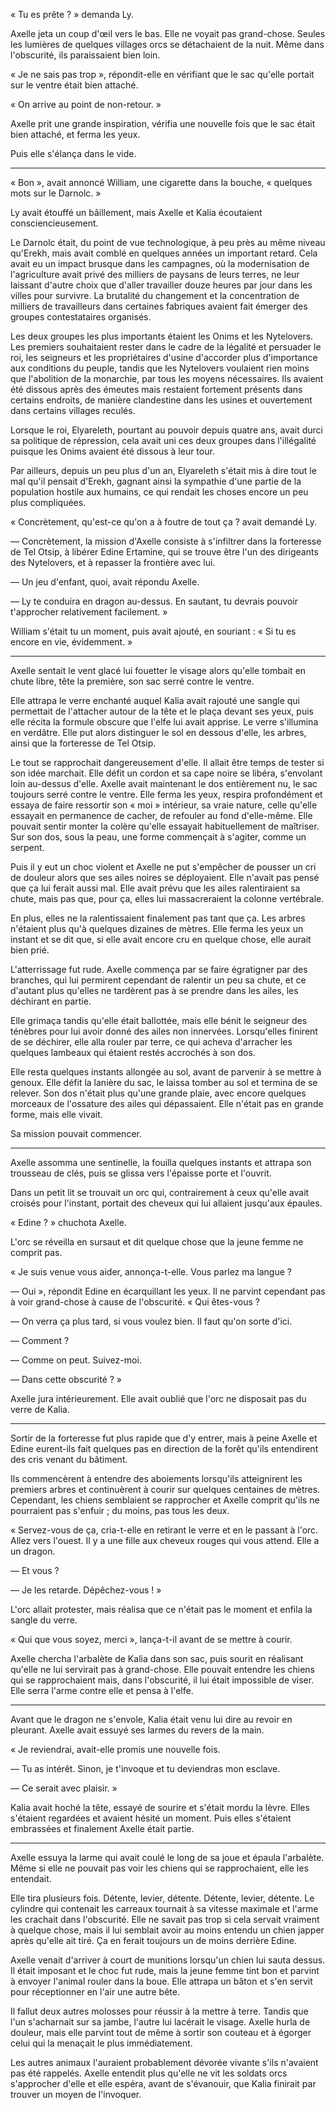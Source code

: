 
« Tu es prête ? » demanda Ly.

Axelle jeta un coup d'œil vers le bas. Elle ne
voyait pas grand-chose. Seules les lumières de quelques villages orcs
se détachaient de la nuit. Même dans l'obscurité, ils paraissaient bien loin.

« Je ne sais pas trop », répondit-elle en vérifiant que le sac
qu'elle portait sur le ventre était bien attaché. 

« On arrive au point de non-retour. »

Axelle prit une grande inspiration, vérifia une nouvelle fois que le
sac était bien attaché, et ferma les yeux.

Puis elle s'élança dans le vide.


*****

« Bon », avait annoncé William, une cigarette dans la bouche,
« quelques mots sur le Darnolc. »

Ly avait étouffé un bâillement, mais Axelle et Kalia écoutaient
consciencieusement.

Le Darnolc était, du point de vue technologique, à peu près au même niveau
qu'Erekh, mais avait comblé en quelques années un important
retard. Cela avait eu un impact brusque dans les campagnes, où la
modernisation de l'agriculture avait privé des milliers de paysans
de leurs terres, ne leur laissant d'autre choix que d'aller travailler
douze heures par jour dans les villes pour survivre. La brutalité du
changement et la concentration de milliers de travailleurs dans
certaines fabriques avaient fait émerger des groupes contestataires
organisés. 

Les deux groupes les plus importants étaient les Onims et les
Nytelovers. Les premiers souhaitaient rester dans le cadre de la
légalité et persuader le roi, les seigneurs et les propriétaires
d'usine d'accorder plus d'importance aux conditions du peuple, tandis
que les Nytelovers voulaient rien moins que l'abolition de la
monarchie, par tous les moyens nécessaires. Ils avaient été dissous
après des émeutes mais restaient fortement présents dans certains
endroits, de manière clandestine dans les usines et ouvertement dans
certains villages reculés. 

Lorsque le roi, Elyareleth, pourtant au pouvoir depuis quatre ans, avait
durci sa politique de répression, cela avait uni ces deux
groupes dans l'illégalité puisque les Onims avaient été dissous à
leur tour. 

Par ailleurs, depuis un peu plus d'un an, Elyareleth s'était mis à
dire tout le mal qu'il pensait d'Erekh, gagnant ainsi la sympathie
d'une partie de la population hostile aux humains, ce qui rendait les
choses encore un peu plus compliquées.

« Concrètement, qu'est-ce qu'on a à foutre de tout ça ?
  avait demandé Ly. 

  — Concrètement, la mission d'Axelle consiste à
  s'infiltrer dans la forteresse de Tel Otsip, à libérer Edine
  Ertamine, qui se trouve être l'un des dirigeants des Nytelovers, et à
  repasser la  frontière avec lui. 

  — Un jeu d'enfant, quoi, avait répondu Axelle.

  — Ly te conduira en dragon au-dessus. En sautant, tu devrais
  pouvoir t'approcher relativement facilement. »

William s'était tu un moment, puis avait ajouté, en souriant :
« Si tu es encore en vie, évidemment. »


*****

Axelle sentait le vent glacé lui fouetter le visage alors qu'elle
tombait en chute libre, tête la première, son sac serré contre le
ventre.

Elle attrapa le verre enchanté auquel Kalia avait rajouté une sangle
qui permettait de l'attacher autour de la tête et le plaça devant ses
yeux, puis elle récita la formule obscure que l'elfe lui avait
apprise. Le verre s'illumina en verdâtre. Elle put alors
distinguer le sol en dessous d'elle, les arbres, ainsi que la
forteresse de Tel Otsip. 

Le tout se rapprochait dangereusement d'elle. Il allait être temps
de tester si son idée marchait. Elle défit un cordon et sa cape
noire se libéra, s'envolant loin au-dessus d'elle. Axelle avait
maintenant le dos entièrement nu, le sac toujours serré contre le
ventre. Elle ferma les yeux, respira profondément et essaya de faire
ressortir son « moi » intérieur, 
sa vraie nature, celle qu'elle essayait en permanence de cacher, de
refouler au fond d'elle-même. Elle pouvait sentir monter la colère
qu'elle essayait habituellement de maîtriser. Sur son dos, sous la
peau, une forme commençait à s'agiter, comme un serpent. 

Puis il y eut un choc violent et Axelle ne put s'empêcher de pousser
un cri de douleur alors que ses ailes noires se déployaient. Elle
n'avait pas pensé que ça lui ferait aussi mal. Elle avait prévu que
les ailes ralentiraient sa chute, mais pas que, pour ça, elles lui
massacreraient la colonne vertébrale. 

En plus, elles ne la ralentissaient finalement pas tant que ça. Les
arbres n'étaient plus qu'à quelques dizaines de mètres. 
Elle ferma les yeux un instant et se dit que, si elle avait encore cru
en quelque chose, elle aurait bien prié.

L'atterrissage fut rude. Axelle commença par se faire égratigner par
des branches, qui lui permirent cependant de ralentir un peu sa chute,
et ce d'autant plus qu'elles ne tardèrent pas à se prendre dans les
ailes, les déchirant en partie.  

Elle grimaça tandis qu'elle était ballottée, mais elle bénit le
seigneur des ténèbres pour lui avoir donné des ailes non
innervées. Lorsqu'elles finirent de se déchirer, elle alla rouler par
terre, ce qui acheva d'arracher les quelques lambeaux qui étaient
restés accrochés à son dos. 

Elle resta quelques instants allongée au sol, avant de parvenir à se 
mettre à genoux. Elle défit la lanière du sac, le laissa tomber au
sol et termina de se relever. Son dos n'était plus qu'une grande
plaie, avec encore quelques morceaux de l'ossature des ailes qui
dépassaient. Elle n'était pas en grande forme, mais elle vivait. 

Sa mission pouvait commencer.


*****


Axelle assomma une sentinelle, la fouilla quelques
instants et attrapa son trousseau de clés, puis se glissa vers
l'épaisse porte et l'ouvrit.

Dans un petit lit se trouvait un orc qui, contrairement à ceux
qu'elle avait croisés pour l'instant, portait des cheveux qui lui
allaient jusqu'aux épaules. 

« Edine ? » chuchota Axelle. 

L'orc se réveilla en sursaut et dit quelque chose que la jeune femme ne comprit pas.

« Je suis venue vous aider, annonça-t-elle. Vous parlez ma langue ?

— Oui », répondit Edine en écarquillant les yeux. Il ne parvint
cependant pas à voir grand-chose à cause de l'obscurité. « Qui
  êtes-vous ?

— On verra ça plus tard, si vous voulez bien. Il faut qu'on sorte
d'ici.

— Comment ?

— Comme on peut. Suivez-moi.

— Dans cette obscurité ? »

Axelle jura intérieurement. Elle avait oublié que l'orc ne disposait
pas du verre de Kalia.

*****

Sortir de la forteresse fut plus rapide que d'y entrer, mais à peine
Axelle et Edine eurent-ils fait quelques pas en direction de la
forêt qu'ils entendirent des cris venant du bâtiment.

Ils commencèrent à entendre des aboiements lorsqu'ils atteignirent les
premiers arbres et continuèrent à courir sur quelques centaines de
mètres. Cependant, les chiens semblaient se rapprocher et Axelle comprit
qu'ils ne pourraient pas s'enfuir ; du moins, pas tous les deux. 

« Servez-vous de ça, cria-t-elle en retirant le verre et en
  le passant à l'orc. Allez vers l'ouest. Il y a une fille aux
  cheveux rouges qui vous attend. Elle a un dragon.

— Et vous ? 

— Je les retarde. Dépêchez-vous ! »

L'orc allait protester, mais réalisa que ce n'était pas le moment et
enfila la sangle du verre. 

« Qui que vous soyez, merci », lança-t-il avant de se mettre à
courir. 

Axelle chercha l'arbalète de Kalia dans son sac, puis sourit en
réalisant qu'elle ne lui servirait pas à grand-chose. Elle pouvait
entendre les chiens qui se rapprochaient mais, dans l'obscurité, il
lui était impossible de viser. Elle serra l'arme
contre elle et pensa à l'elfe.

*****

Avant que le dragon ne s'envole, Kalia était venu lui dire au
revoir en pleurant. Axelle avait essuyé ses larmes du revers de la
main. 

« Je reviendrai, avait-elle promis une nouvelle fois.

  — Tu as intérêt. Sinon, je t'invoque et
  tu deviendras mon esclave. 

  — Ce serait avec plaisir. »

Kalia avait hoché la tête, essayé de sourire et s'était mordu la
lèvre. Elles s'étaient regardées et avaient hésité un moment. Puis
elles s'étaient embrassées et finalement Axelle était partie.



*****

Axelle essuya la
larme qui avait coulé le long de sa joue et épaula 
l'arbalète. Même si elle ne pouvait pas voir les chiens qui se
rapprochaient, elle les entendait.

Elle tira plusieurs fois. Détente, levier, détente. Détente,
levier, détente. Le cylindre qui contenait les carreaux tournait à sa
vitesse maximale et l'arme les crachait dans
l'obscurité. Elle ne savait pas trop si cela servait vraiment à
quelque chose, mais il lui semblait avoir au moins entendu un chien
japper après qu'elle ait tiré. Ça en ferait toujours un de moins
derrière Edine. 

Axelle venait d'arriver à court de munitions lorsqu'un chien lui sauta
dessus. Il était imposant et le choc fut rude, mais la jeune femme
tint bon et parvint à envoyer l'animal rouler dans la boue. Elle
attrapa un bâton et s'en servit pour réceptionner en l'air une autre
bête. 

Il fallut deux autres molosses pour réussir à la mettre à terre. Tandis
que l'un s'acharnait sur sa jambe, l'autre lui lacérait le
visage. Axelle hurla de douleur, mais elle parvint tout de même à
sortir son couteau et à 
égorger celui qui la menaçait le plus immédiatement. 

Les autres animaux l'auraient probablement dévorée vivante s'ils
n'avaient pas été rappelés. Axelle entendit plus qu'elle ne vit les
soldats orcs s'approcher d'elle et elle espéra, avant de s'évanouir,
que Kalia finirait par trouver un moyen de l'invoquer.  


